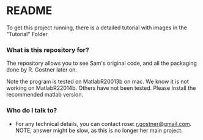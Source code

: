 # README #

To get this project running, there is a detailed tutorial with images in the "Tutorial" Folder
### What is this repository for? ###
The repository allows you to see Sam's original code, and all the packaging done by R. Gostner later on.


Note the program is tested on MatlabR20013b on mac. 
We know it is not working on MatlabR22014b. Others have not been tested. Please
Install the recommended matlab version. 
### Who do I talk to? ###

* For any technical details, you can contact rose: r.gostner@gmail.com. NOTE, answer might be slow, as this is no longer her main project. 
